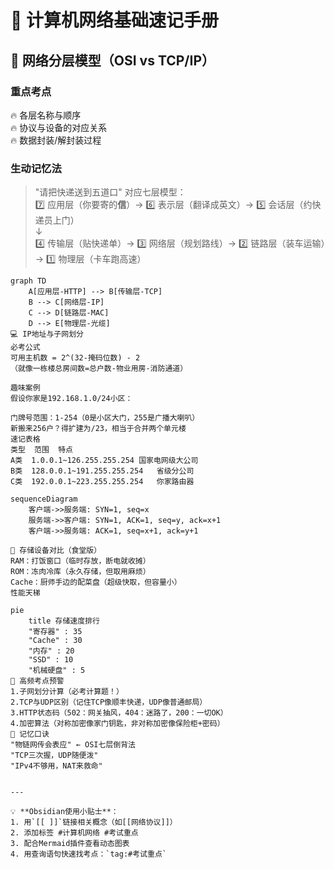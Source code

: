 # 🌟 计算机网络基础速记手册

## 📡 网络分层模型（OSI vs TCP/IP）
### 重点考点
🔥 各层名称与顺序  
🔥 协议与设备的对应关系  
🔥 数据封装/解封装过程

### 生动记忆法
> "请把快递送到五道口" 对应七层模型：  
> 7️⃣ 应用层（你要寄的**信**）→ 6️⃣ 表示层（翻译成英文）→ 5️⃣ 会话层（约快递员上门）  
> ↓  
> 4️⃣ 传输层（贴快递单）→ 3️⃣ 网络层（规划路线）→ 2️⃣ 链路层（装车运输）→ 1️⃣ 物理层（卡车跑高速）

```mermaid
graph TD
    A[应用层-HTTP] --> B[传输层-TCP]
    B --> C[网络层-IP]
    C --> D[链路层-MAC]
    D --> E[物理层-光缆]
💻 IP地址与子网划分
必考公式
可用主机数 = 2^(32-掩码位数) - 2
（就像一栋楼总房间数=总户数-物业用房-消防通道）

趣味案例
假设你家是192.168.1.0/24小区：

门牌号范围：1-254（0是小区大门，255是广播大喇叭）
新搬来256户？得扩建为/23，相当于合并两个单元楼
速记表格
类型	范围	特点
A类	1.0.0.1~126.255.255.254	国家电网级大公司
B类	128.0.0.1~191.255.255.254	省级分公司
C类	192.0.0.1~223.255.255.254	你家路由器

sequenceDiagram
    客户端->>服务端: SYN=1, seq=x
    服务端->>客户端: SYN=1, ACK=1, seq=y, ack=x+1
    客户端->>服务端: ACK=1, seq=x+1, ack=y+1

💾 存储设备对比（食堂版）
RAM：打饭窗口（临时存放，断电就收摊）
ROM：冻肉冷库（永久存储，但取用麻烦）
Cache：厨师手边的配菜盘（超级快取，但容量小）
性能天梯

pie
    title 存储速度排行
    "寄存器" : 35
    "Cache" : 30
    "内存" : 20
    "SSD" : 10
    "机械硬盘" : 5
🚨 高频考点预警
1.子网划分计算（必考计算题！）
2.TCP与UDP区别（记住TCP像顺丰快递，UDP像普通邮局）
3.HTTP状态码（502：网关抽风，404：迷路了，200：一切OK）
4.加密算法（对称加密像家门钥匙，非对称加密像保险柜+密码）
🧠 记忆口诀
"物链网传会表应" ← OSI七层倒背法
"TCP三次握，UDP随便泼"
"IPv4不够用，NAT来救命"


---

💡 **Obsidian使用小贴士**：
1. 用`[[ ]]`链接相关概念（如[[网络协议]]）
2. 添加标签 #计算机网络 #考试重点
3. 配合Mermaid插件查看动态图表
4. 用查询语句快速找考点：`tag:#考试重点`
